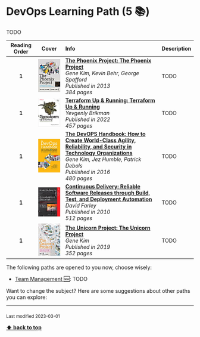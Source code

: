 [//]: # (Auto generated file from templates)

#  DevOps Learning Path (5 :books:)

TODO

| Reading Order | Cover | Info | Description |
| :---: | :---: | :--- | :--- |
| **1** | ![img](/assets/books/covers/the-phoenix-project.jpeg) | [**The Phoenix Project: The Phoenix Project**](https://learning.oreilly.com/library/view/-/9781457191350/) <br> *Gene Kim, Kevin Behr, George Spafford* <br> *Published in 2013* <br> *384 pages* <br>  | TODO |
| **1** | ![img](/assets/books/covers/terraform-up-and-running.jpeg) | [**Terraform Up & Running: Terraform Up & Running**](https://learning.oreilly.com/library/view/-/9781098116736/) <br> *Yevgenly Brikman* <br> *Published in 2022* <br> *457 pages* <br>  | TODO |
| **1** | ![img](/assets/books/covers/the-devops-handbook.jpeg) | [**The DevOPS Handbook: How to Create World-Class Agility, Reliability, and Security in Technology Organizations**](https://learning.oreilly.com/library/view/-/9781457191381/) <br> *Gene Kim, Jez Humble, Patrick Debols* <br> *Published in 2016* <br> *480 pages* <br>  | TODO |
| **1** | ![img](/assets/books/covers/continuous-delivery.jpeg) | [**Continuous Delivery: Reliable Software Releases through Build, Test, and Deployment Automation**](https://learning.oreilly.com/library/view/-/9780321670250/) <br> *David Farley* <br> *Published in 2010* <br> *512 pages* <br>  | TODO |
| **1** | ![img](/assets/books/covers/the-unicorn-project.jpeg) | [**The Unicorn Project: The Unicorn Project**](https://learning.oreilly.com/library/view/-/9781098124175/) <br> *Gene Kim* <br> *Published in 2019* <br> *352 pages* <br>  | TODO |

The following paths are opened to you now, choose wisely:

- [Team Management :new:](/content/paths/team-management.md): TODO


Want to change the subject? Here are some suggestions about other paths you can explore:




---
<sub>Last modified 2023-03-01</sub>

[**⬆ back to top**](#devops-learning-path)
